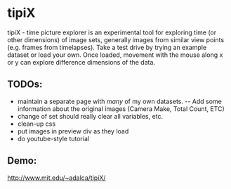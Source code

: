 tipiX
=====

tipiX - time picture explorer is an experimental tool for exploring time (or other dimensions) of image sets, generally images from similar view points (e.g. frames from timelapses). 
Take a test drive by trying an example dataset or load your own. Once loaded, movement with the mouse along x or y can explore difference dimensions of the data.

TODOs:
------
- maintain a separate page with *many* of my own datasets.
-- Add some information about the original images (Camera Make, Total Count, ETC)
- change of set should really clear all variables, etc.
- clean-up css
- put images in preview div as they load
- do youtube-style tutorial

Demo:
-----
http://www.mit.edu/~adalca/tipiX/
